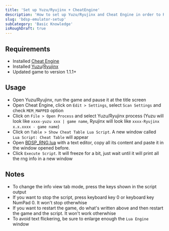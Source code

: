 ```yaml
---
title: 'Set up Yuzu/Ryujinx + CheatEngine'
description: 'How to set up Yuzu/Ryujinx and Cheat Engine in order to RNG in BDSP using lua scripts'
slug: 'bdsp-emulator-setup'
subCategory: 'Basic Knowledge'
isRoughDraft: true
---
```


## Requirements

- Installed [Cheat Engine](https://www.cheatengine.org/downloads.php)
- Installed [Yuzu](https://yuzu-emu.org/downloads/)/[Ryujinx](https://ryujinx.org/download)
- Updated game to version 1.1.1+

## Usage

- Open Yuzu/Ryujinx, run the game and pause it at the title screen
- Open Cheat Engine, click on `Edit > Settings`, select `Scan Settings` and check `MEM_MAPPED` option
- Click on `File > Open Process` and select Yuzu/Ryujinx process (Yuzu will look like `xxxx-yuzu xxx | game name`, Ryujinx will look like `xxxx-Ryujinx x.x.xxxx - game name`)
- Click on `Table > Show Cheat Table Lua Script`. A new window called `Lua Script: Cheat Table` will appear
- Open [BDSP_RNG.lua](https://github.com/Real96/BDSP-CheatEngine-Lua) with a text editor, copy all its content and paste it in the window opened before.
- Click `Execute Script`. It will freeze for a bit, just wait until it will print all the rng info in a new window

## Notes

- To change the info view tab mode, press the keys shown in the script output
- If you want to stop the script, press keyboard key 0 or keyboard key NumPad 0. It won't stop otherwhise
- If you want to restart the game, do what's written above and then restart the game and the script. It won't work otherwhise
- To avoid text flickering, be sure to enlarge enough the `Lua Engine` window
